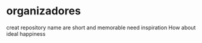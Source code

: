 # organizadores
creat repository name are short and memorable need inspiration How about ideal happiness 
